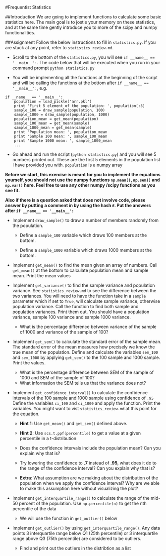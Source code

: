 #Frequentist Statistics

##Introduction
We are going to implement functions to calculate some basic statistics here.
The main goal is to jostle your memory on these statistics, and at the same
time gently introduce you to more of the scipy and numpy functionalities.

##Assignment
Follow the below instructions to fill in ```statistics.py```. If you are
stuck at any point, refer to ```statistics_review.md```.

- Scroll to the bottom of the ```statistics.py```, you will see
```if __name__ == '__main__':```. The code below that will be executed when you
run in your command prompt ```python statistics.py```

- You will be implementing all the functions at the beginning of the script
and will be calling the functions at the bottom after
 ```if __name__ == '__main__':```, e.g.

```
if __name__ == '__main__':
    population = load_pickle('arr.pkl')
    print 'First 5 element of the population: ', population[:5]
    sample_100 = draw_sample(population, 100)
    sample_1000 = draw_sample(population, 1000)
    population_mean = get_mean(population)
    sample_100_mean = get_mean(sample)
    sample_1000_mean = get_mean(sample)
    print 'Population mean: ', population_mean
    print 'Sample 100 mean: ', sample_100_mean
    print 'Sample 1000 mean: ', sample_1000_mean
    ...
```

- Go ahead and run the script (```python statistics.py```) and you will see
5 numbers printed out. These are the first 5 elements in the population list
I have provided you with. ```population``` is a numpy array

**Before we start, this exercise is meant for you to implement the equations
yourself, you should not use the numpy functions ```np.mean()```,
```np.sem()``` and ```np.var()``` here.
Feel free to use any other numpy /scipy functions as you see fit.**

**Also if there is a question asked that does not involve code, please answer
by putting a comment in by using the hash ```#```. Put the answers after
```if __name__ == '__main__':```**


- Implement ```draw_sample()``` to draw a number of members randomly from the
population.

    - Define a ```sample_100``` variable which draws 100 members at the bottom.

    - Define a ```sample_1000``` variable which draws 1000 members at the bottom.

- Implement ```get_mean()``` to find the mean given an array of numbers.
Call ```get_mean()``` at the bottom to calculate population mean and
sample mean. Print the mean values

- Implement ```get_variance()``` to find the sample variance and population
variance. See ```statistics_review.md``` to see the difference between the
two variances. You will need to have the function take in a ```sample```
parameter which if set to ```True```, will calculate sample variance, otherwise
population variance. Call the function to find both sample and population
variances. Print them out. You should have a population variance, sample 100
variance and sample 1000 variance.

    - What is the percentage difference between variance of the sample
    of 1000 and variance of the sample of 100?

- Implement ```get_sem()``` to calculate the standard error of the sample
mean. The standard error of the mean measures how precisely we know the
true mean of the population. Define and calculate the variables
```sem_100``` and ```sem_1000``` by applying ```get_sem()``` to the 100
sample and 1000 sample. Print the values.

    - What is the percentage difference between SEM of the sample
    of 1000 and SEM of the sample of 100?
    - What information the SEM tells us that the variance does not?

- Implement ```get_confidence_interval()``` to calculate the confidence
intervals of the 100 sample and 1000 sample using confidence of ```.95```
Define the variables ```ci_100``` and ```ci_1000``` and apply the function.
Print the variables. You might want to vist ```statistics_review.md``` at this
point for the equation.

    - **Hint 1**: Use ```get_mean()``` and ```get_sem()``` defined above.

    - **Hint 2**: Use ```scs.t.ppf(percentile)``` to get a value at a given
    percentile in a t-distribution

    - Does the confidence intervals include the population mean? Can you explain
    why that is?

    - Try lowering the confidence to **.7** instead of **.95**, what does it
    do to the range of the confidence interval?
    Can you explain why that is?

    - **Extra**: What assumption are we making about the distribution of the
    population when we apply the confidence interval? Why are we able to make
    this assumption here without visualizing the plot?

- Implement ```get_interquartile_range()``` to calculate the range of
the mid-50 percent of the population. Use ```np.percentile(n)``` to get the
nth percentile of the data

    - We will use the function in ```get_outlier()``` below

- Implement ```get_outlier()``` by using ```get_interquartile_range()```.
Any data points 3 interquartile range below Q1 (25th percentile) or
3 interquartile range above Q3 (75th percentile) are considered to be
outliers.

    - Find and print out the outliers in the distribtion as a list

